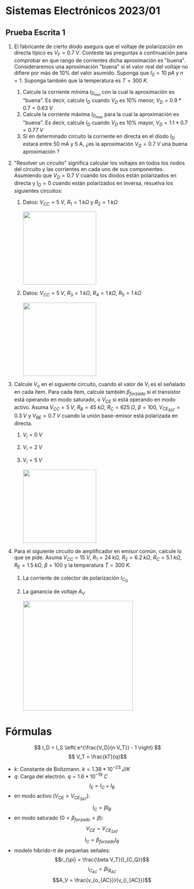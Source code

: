 # Sistemas Electrónicos 2023/01
## Prueba Escrita 1

1. El fabricante de cierto diodo asegura que el voltaje de polarización en directa típico es $V_F = 0.7\;V$. Conteste las preguntas a continuación para comprobar en que rango de corrientes dicha aproximación es "buena". Consideraremos una aproximación "buena" si el valor real del voltaje no difiere por más de 10% del valor asumido. Suponga que $I_S=10\;pA$ y $n=1$. Suponga también que la temperatura es $T=300\;K$. 
   1. Calcule la corriente mínima $I_{D_{min}}$ con la cual la aproximación es "buena". Es decir, calcule $I_D$ cuando $V_D$ es 10% menor, $V_D = 0.9*0.7 = 0.63\;V$
   1. Calcule la corriente máxima $I_{D_{max}}$ para la cual la aproximación es "buena". Es decir, calcule $I_D$ cuando $V_D$ es 10% mayor, $V_D = 1.1*0.7 = 0.77\;V$
   1. Si en determinado circuito la corriente en directa en el diodo $I_D$ estará entre 50 mA y 5 A, ¿es la aproximación $V_D = 0.7\;V$ una buena aproximación ?

1. "Resolver un circuito" significa calcular los voltajes en todos los nodos del circuito y las corrientes en cada uno de sus componentes. Asumiendo que $V_D = 0.7\;V$ cuando los diodos están polarizados en directa y $I_D=0$ cuando están polarizados en inversa, resuelva los siguientes circuitos:
   
   1. Datos: $V_{CC}=5\;V$, $R_1=1\;k\Omega$ y $R_2=1\;k\Omega$

      <img src="https://julianodb.github.io/electronic_circuits_diagrams/battery_diode_2R.png" width="200">
   
   1. Datos: $V_{CC}=5\;V$, $R_3=1\;k\Omega$, $R_4=1\;k\Omega$, $R_5=1\;k\Omega$

      <img src="https://julianodb.github.io/electronic_circuits_diagrams/battery_2diode_3R.png" width="200">

1. Calcule $V_o$ en el siguiente circuito, cuando el valor de $V_i$ es el señalado en cada ítem. Para cada ítem, calcule también $\beta_{forzado}$ si el transistor está operando en modo saturado, o $V_{CE}$ si está operando en modo activo. Asuma $V_{CC}=5\;V$, $R_B= 45\;k\Omega$, $R_C= 625\;\Omega$, $\beta = 100$, $V_{CE_{SAT}} = 0.3\;V$ y $V_{BE} =0.7\;V$ cuando la unión base-emisor está polarizada en directa.
   1. $V_i = 0\;V$
   1. $V_i = 2\;V$
   1. $V_i = 5\;V$
   
      <img src="https://julianodb.github.io/electronic_circuits_diagrams/npn_inverter.png" width="200">

2. Para el siguiente circuito de amplificador en emisor común, calcule lo que se pide. Asuma $V_{CC} = 15\;V$, $R_1= 24\;k\Omega$, $R_2= 6.2\;k\Omega$, $R_C= 5.1\;k\Omega$, $R_E= 1.5\;k\Omega$, $\beta = 100$ y la temperatura $T=300\;K$.
   1. La corriente de colector de polarización $I_{C_Q}$
   2. La ganancia de voltaje $A_V$

      <img src="https://julianodb.github.io/electronic_circuits_diagrams/common_emitter.png" width="300"> 

# Fórmulas
$$ I_D = I_S \left( e^{\frac{V_D}{n V_T}} - 1 \right) $$
$$ V_T = \frac{kT}{q}$$

- $k$: Constante de Boltzmann. $k=1.38 * 10^{-23}\;J/K$
- $q$: Carga del electrón. $q=1.6*10^{-19}\;C$
$$I_E = I_C + I_B$$
- en modo activo ($V_{CE} > V_{CE_{SAT}}$):
$$I_C = \beta I_B $$
- en modo saturado ($0 < \beta_{forzado} < \beta$):
$$V_{CE} = V_{CE_{SAT}}$$
$$I_C = \beta_{forzado} I_B $$
- modelo híbrido-$\pi$ de pequeñas señales:
$$r_{\pi} = \frac{\beta V_T}{I_{C_Q}}$$
$$i_{C_{AC}} = \beta i_{B_{AC}} $$
$$A_V = \frac{v_{o_{AC}}}{v_{i_{AC}}}$$
